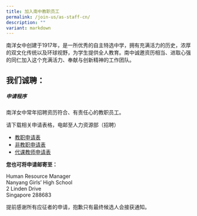 ```yaml
---
title: 加入南中教职员工
permalink: /join-us/as-staff-cn/
description: ""
variant: markdown
---
```

南洋女中创建于1917年，是一所优秀的自主特选中学，拥有充满活力的历史，浓厚的双文化传统以及环球视野，为学生提供全人教育。南中诚邀资历相当、进取心强的同仁加入这个充满活力、奉献与创新精神的工作团队。

## 我们诚聘：

##### **申请程序**

南洋女中常年招聘资历符合、有责任心的教职员工。

请下载相关申请表格，电邮至人力资源部（招聘）

*  <a target="_blank" href="/files/employment_application_form_teaching.pdf">教职申请表</a>
*  <a target="_blank" href="/files/employment_application_form_non-teaching.pdf">非教职申请表</a>
*  <a target="_blank" href="/files/employment_application_form_non-teaching.pdf">代课教师申请表</a>
  
**您也可将申请邮寄至：**  
  
Human Resource Manager  <br>
Nanyang Girls’ High School  <br>
2 Linden Drive  <br>
Singapore 288683

提前感谢所有应征者的申请，抱歉只有最终候选人会接获通知。